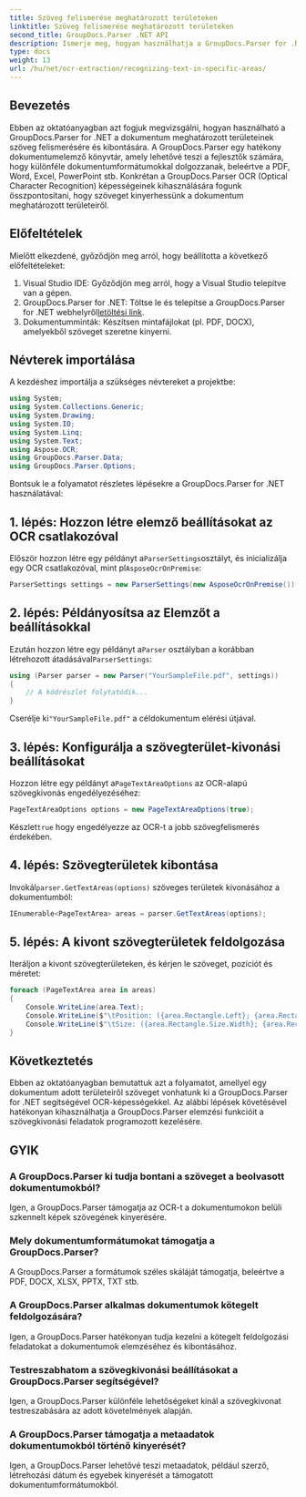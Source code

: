 ```yaml
---
title: Szöveg felismerése meghatározott területeken
linktitle: Szöveg felismerése meghatározott területeken
second_title: GroupDocs.Parser .NET API
description: Ismerje meg, hogyan használhatja a GroupDocs.Parser for .NET-et az OCR-képességgel rendelkező dokumentumok meghatározott területeiről szövegek kinyerésére.
type: docs
weight: 13
url: /hu/net/ocr-extraction/recognizing-text-in-specific-areas/
---
```

## Bevezetés
Ebben az oktatóanyagban azt fogjuk megvizsgálni, hogyan használható a GroupDocs.Parser for .NET a dokumentum meghatározott területeinek szöveg felismerésére és kibontására. A GroupDocs.Parser egy hatékony dokumentumelemző könyvtár, amely lehetővé teszi a fejlesztők számára, hogy különféle dokumentumformátumokkal dolgozzanak, beleértve a PDF, Word, Excel, PowerPoint stb. Konkrétan a GroupDocs.Parser OCR (Optical Character Recognition) képességeinek kihasználására fogunk összpontosítani, hogy szöveget kinyerhessünk a dokumentum meghatározott területeiről.
## Előfeltételek
Mielőtt elkezdené, győződjön meg arról, hogy beállította a következő előfeltételeket:
1. Visual Studio IDE: Győződjön meg arról, hogy a Visual Studio telepítve van a gépen.
2.  GroupDocs.Parser for .NET: Töltse le és telepítse a GroupDocs.Parser for .NET webhelyről[letöltési link](https://releases.groupdocs.com/parser/net/).
3. Dokumentumminták: Készítsen mintafájlokat (pl. PDF, DOCX), amelyekből szöveget szeretne kinyerni.

## Névterek importálása
A kezdéshez importálja a szükséges névtereket a projektbe:
```csharp
using System;
using System.Collections.Generic;
using System.Drawing;
using System.IO;
using System.Linq;
using System.Text;
using Aspose.OCR;
using GroupDocs.Parser.Data;
using GroupDocs.Parser.Options;
```

Bontsuk le a folyamatot részletes lépésekre a GroupDocs.Parser for .NET használatával:
## 1. lépés: Hozzon létre elemző beállításokat az OCR csatlakozóval
 Először hozzon létre egy példányt a`ParserSettings`osztályt, és inicializálja egy OCR csatlakozóval, mint pl`AsposeOcrOnPremise`:
```csharp
ParserSettings settings = new ParserSettings(new AsposeOcrOnPremise());
```
## 2. lépés: Példányosítsa az Elemzőt a beállításokkal
 Ezután hozzon létre egy példányt a`Parser` osztályban a korábban létrehozott átadásával`ParserSettings`:
```csharp
using (Parser parser = new Parser("YourSampleFile.pdf", settings))
{
    // A kódrészlet folytatódik...
}
```
 Cserélje ki`"YourSampleFile.pdf"` a céldokumentum elérési útjával.
## 3. lépés: Konfigurálja a szövegterület-kivonási beállításokat
 Hozzon létre egy példányt a`PageTextAreaOptions` az OCR-alapú szövegkivonás engedélyezéséhez:
```csharp
PageTextAreaOptions options = new PageTextAreaOptions(true);
```
 Készlet`true` hogy engedélyezze az OCR-t a jobb szövegfelismerés érdekében.
## 4. lépés: Szövegterületek kibontása
 Invokál`parser.GetTextAreas(options)` szöveges területek kivonásához a dokumentumból:
```csharp
IEnumerable<PageTextArea> areas = parser.GetTextAreas(options);
```
## 5. lépés: A kivont szövegterületek feldolgozása
Iteráljon a kivont szövegterületeken, és kérjen le szöveget, pozíciót és méretet:
```csharp
foreach (PageTextArea area in areas)
{
    Console.WriteLine(area.Text);
    Console.WriteLine($"\tPosition: ({area.Rectangle.Left}; {area.Rectangle.Top})");
    Console.WriteLine($"\tSize: ({area.Rectangle.Size.Width}; {area.Rectangle.Size.Height})");
}
```

## Következtetés
Ebben az oktatóanyagban bemutattuk azt a folyamatot, amellyel egy dokumentum adott területeiről szöveget vonhatunk ki a GroupDocs.Parser for .NET segítségével OCR-képességekkel. Az alábbi lépések követésével hatékonyan kihasználhatja a GroupDocs.Parser elemzési funkcióit a szövegkivonási feladatok programozott kezelésére.

## GYIK
### A GroupDocs.Parser ki tudja bontani a szöveget a beolvasott dokumentumokból?
Igen, a GroupDocs.Parser támogatja az OCR-t a dokumentumokon belüli szkennelt képek szövegének kinyerésére.
### Mely dokumentumformátumokat támogatja a GroupDocs.Parser?
A GroupDocs.Parser a formátumok széles skáláját támogatja, beleértve a PDF, DOCX, XLSX, PPTX, TXT stb.
### A GroupDocs.Parser alkalmas dokumentumok kötegelt feldolgozására?
Igen, a GroupDocs.Parser hatékonyan tudja kezelni a kötegelt feldolgozási feladatokat a dokumentumok elemzéséhez és kibontásához.
### Testreszabhatom a szövegkivonási beállításokat a GroupDocs.Parser segítségével?
Igen, a GroupDocs.Parser különféle lehetőségeket kínál a szövegkivonat testreszabására az adott követelmények alapján.
### A GroupDocs.Parser támogatja a metaadatok dokumentumokból történő kinyerését?
Igen, a GroupDocs.Parser lehetővé teszi metaadatok, például szerző, létrehozási dátum és egyebek kinyerését a támogatott dokumentumformátumokból.